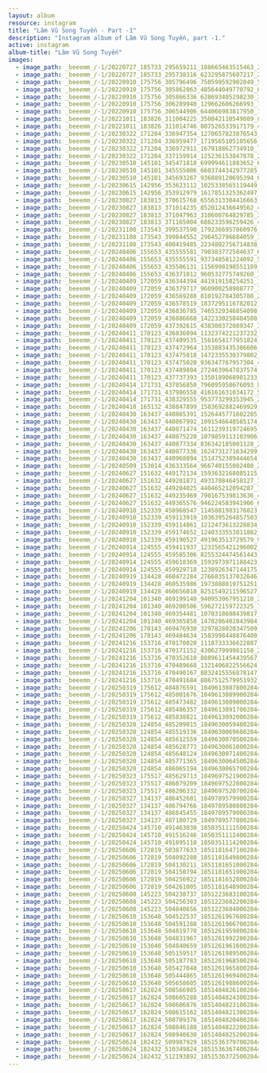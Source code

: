 ```yaml
---
layout: album
resource: instagram
title: "Lâm Vũ Song Tuyến - Part -1"
description: "Instagram album of Lâm Vũ Song Tuyến, part -1."
active: instagram
album-title: "Lâm Vũ Song Tuyến"
images:
  - image_path: _beeemm_/-1/20220727_185733_295659211_188665463515463_2947209009069416101_n.jpg
  - image_path: _beeemm_/-1/20220727_185733_295738316_623295875607217_2127909218304581598_n.jpg
  - image_path: _beeemm_/-1/20220910_175756_305796496_750599592902849_5087407002677661030_n.jpg
  - image_path: _beeemm_/-1/20220910_175756_305862063_485644049770792_8863035299093957398_n.jpg
  - image_path: _beeemm_/-1/20220910_175756_305866336_628693405298230_3294906875905145253_n.jpg
  - image_path: _beeemm_/-1/20220910_175756_306289940_129662606266993_7881140716705472214_n.jpg
  - image_path: _beeemm_/-1/20220910_175756_306544906_644066983817950_1445492019393897020_n.jpg
  - image_path: _beeemm_/-1/20221011_183826_311004225_350842110549089_8580308180384831811_n.jpg
  - image_path: _beeemm_/-1/20221011_183826_311014746_807526533917179_4218076091495507749_n.jpg
  - image_path: _beeemm_/-1/20230322_171204_336947354_1270657823876543_6519453313340043482_n.jpg
  - image_path: _beeemm_/-1/20230322_171204_336959477_1719565105105656_6712419641498688067_n.jpg
  - image_path: _beeemm_/-1/20230322_171204_336972911_167918862734910_7426519722726202830_n.jpg
  - image_path: _beeemm_/-1/20230322_171204_337159914_125236153847878_200277153256816783_n.jpg
  - image_path: _beeemm_/-1/20230510_145101_345471818_699994611883652_6294287251755250831_n.jpg
  - image_path: _beeemm_/-1/20230510_145101_345555006_6603744342977285_6347914394252707885_n.jpg
  - image_path: _beeemm_/-1/20230510_145101_345693267_936889120695394_6689111888039756496_n.jpg
  - image_path: _beeemm_/-1/20230615_142956_353623112_1025338565119449_6230594995638520373_n.jpg
  - image_path: _beeemm_/-1/20230615_142956_353912979_1617851325362497_6596889933678419694_n.jpg
  - image_path: _beeemm_/-1/20230827_183813_370615768_6556313304416663_3494943527448208094_n.jpg
  - image_path: _beeemm_/-1/20230827_183813_371014235_852012436649562_4180564119100921935_n.jpg
  - image_path: _beeemm_/-1/20230827_183813_371047963_310600764829785_3099575521367613136_n.jpg
  - image_path: _beeemm_/-1/20230827_183813_371165004_686233596259426_4620202668588684343_n.jpg
  - image_path: _beeemm_/-1/20231108_173543_399537590_1792366957860976_7465380588536534787_n.jpg
  - image_path: _beeemm_/-1/20231108_173543_399844552_296452796684059_1341983162057661939_n.jpg
  - image_path: _beeemm_/-1/20231108_173543_400419485_2234802756714838_1632748238481187962_n.jpg
  - image_path: _beeemm_/-1/20240406_155653_435555581_790383772584637_6383219568819057827_n.jpg
  - image_path: _beeemm_/-1/20240406_155653_435555591_937348581224092_546544678104124140_n.jpg
  - image_path: _beeemm_/-1/20240406_155653_435586131_1156998198551189_522059227065340462_n.jpg
  - image_path: _beeemm_/-1/20240406_155653_436371012_960532775749260_1515130756828404229_n.jpg
  - image_path: _beeemm_/-1/20240409_172059_436344394_441919158254251_1167085345217137125_n.jpg
  - image_path: _beeemm_/-1/20240409_172059_436379717_960900258988777_7803637125022484533_n.jpg
  - image_path: _beeemm_/-1/20240409_172059_436569288_810192784305788_2674986700570958517_n.jpg
  - image_path: _beeemm_/-1/20240409_172059_436578519_1837295116782012_1994732943464816117_n.jpg
  - image_path: _beeemm_/-1/20240409_172059_436836785_7465329346854098_6190277586456847670_n.jpg
  - image_path: _beeemm_/-1/20240409_172059_436886668_1422330258404508_8149921863248681085_n.jpg
  - image_path: _beeemm_/-1/20240409_172059_437392615_438300372089347_3608065178003158984_n.jpg
  - image_path: _beeemm_/-1/20240411_170123_436836094_1132374221237232_7415872622926032871_n.jpg
  - image_path: _beeemm_/-1/20240411_170123_437409535_1561654177951824_7245427934288329778_n.jpg
  - image_path: _beeemm_/-1/20240411_170123_437472964_1353883435386606_3624370357924029889_n.jpg
  - image_path: _beeemm_/-1/20240411_170123_437475018_1472335530379802_812459368661897809_n.jpg
  - image_path: _beeemm_/-1/20240411_170123_437475020_936347767957304_4461782470558000614_n.jpg
  - image_path: _beeemm_/-1/20240411_170123_437489804_2724639647837574_6860732950820619559_n.jpg
  - image_path: _beeemm_/-1/20240411_170123_437737393_1350189068981233_4756494747531349753_n.jpg
  - image_path: _beeemm_/-1/20240414_171731_437856850_796095958676093_854827341703904469_n.jpg
  - image_path: _beeemm_/-1/20240414_171731_437986558_416161631034172_5502900343323993174_n.jpg
  - image_path: _beeemm_/-1/20240414_171731_438329555_953773299353945_2829104910322869828_n.jpg
  - image_path: _beeemm_/-1/20240418_165132_438847899_1583692882469929_8753977168780570540_n.jpg
  - image_path: _beeemm_/-1/20240430_163437_440865391_1526445771602285_3690775439143123651_n.jpg
  - image_path: _beeemm_/-1/20240430_163437_440867992_1091546648585174_219339034510097516_n.jpg
  - image_path: _beeemm_/-1/20240430_163437_440871474_1611239319724695_4174180209957340485_n.jpg
  - image_path: _beeemm_/-1/20240430_163437_440875220_1079859113103906_2828301886107822267_n.jpg
  - image_path: _beeemm_/-1/20240430_163437_440877334_836342185001128_2374567034566219070_n.jpg
  - image_path: _beeemm_/-1/20240430_163437_440877336_1624731271634299_4900293649213393053_n.jpg
  - image_path: _beeemm_/-1/20240430_163437_440968094_1514752389444654_4477710146285998042_n.jpg
  - image_path: _beeemm_/-1/20240509_153014_436333564_966740155082408_2482983367213146364_n.jpg
  - image_path: _beeemm_/-1/20240627_151632_449172134_1593632168085115_3584870756792356580_n.jpg
  - image_path: _beeemm_/-1/20240627_151632_449201871_493170846458127_1019344256512038792_n.jpg
  - image_path: _beeemm_/-1/20240627_151632_449204025_440465212094287_7223766433712751561_n.jpg
  - image_path: _beeemm_/-1/20240627_151632_449235969_790167539813636_4643997725342800424_n.jpg
  - image_path: _beeemm_/-1/20240627_151632_449365576_946224583941906_6773766333999928736_n.jpg
  - image_path: _beeemm_/-1/20240910_152339_458968547_1145881983176823_2010687874542068173_n.jpg
  - image_path: _beeemm_/-1/20240910_152339_459113919_1036395264857503_1599906415854477828_n.jpg
  - image_path: _beeemm_/-1/20240910_152339_459114861_1212473613228834_2785738809963827197_n.jpg
  - image_path: _beeemm_/-1/20240910_152339_459174652_1240333553811882_8183347078763840630_n.jpg
  - image_path: _beeemm_/-1/20240910_152339_459190527_491963513729579_967184456317929540_n.jpg
  - image_path: _beeemm_/-1/20240914_124555_459411937_1231565421296002_964036990556094534_n.jpg
  - image_path: _beeemm_/-1/20240914_124555_459585306_8255324474561443_1215189432640278900_n.jpg
  - image_path: _beeemm_/-1/20240914_124555_459618369_1593973971188423_4457328469582505513_n.jpg
  - image_path: _beeemm_/-1/20240914_124555_459929718_1238926347144175_1187552080742232666_n.jpg
  - image_path: _beeemm_/-1/20240919_134428_460472284_2766835137032646_4921357671951495479_n.jpg
  - image_path: _beeemm_/-1/20240919_134428_460535986_1973808019751251_9151816903494545247_n.jpg
  - image_path: _beeemm_/-1/20240919_134428_460656010_8251549211596527_2559201969858554262_n.jpg
  - image_path: _beeemm_/-1/20241204_101340_469199140_940953067951210_2817828654343742721_n.jpg
  - image_path: _beeemm_/-1/20241204_101340_469200506_596272159722325_7469290350746020725_n.jpg
  - image_path: _beeemm_/-1/20241204_101340_469354481_1070318608439817_3484179736800270537_n.jpg
  - image_path: _beeemm_/-1/20241204_101340_469365858_1478286402843984_8288907032629893601_n.jpg
  - image_path: _beeemm_/-1/20241206_170143_469476930_3297828020347509_1808645060472040847_n.jpg
  - image_path: _beeemm_/-1/20241206_170143_469484634_1583998448876400_1345289914251715014_n.jpg
  - image_path: _beeemm_/-1/20241216_153716_470170020_1118733336622887_9015711973420019292_n.jpg
  - image_path: _beeemm_/-1/20241216_153716_470171152_430627999981158_2584993315497544025_n.jpg
  - image_path: _beeemm_/-1/20241216_153716_470352610_8889611454439567_6670055384586056266_n.jpg
  - image_path: _beeemm_/-1/20241216_153716_470489668_1321406822556624_1289541036046463222_n.jpg
  - image_path: _beeemm_/-1/20241216_153716_470490167_8832415556878147_5291322114581041747_n.jpg
  - image_path: _beeemm_/-1/20241216_153716_470491684_8867512579951932_1552369390470424178_n.jpg
  - image_path: _beeemm_/-1/20250319_175612_484876591_18496130878002844_1859413613151867551_n.jpg
  - image_path: _beeemm_/-1/20250319_175612_485001676_18496130899002844_7217088259396357313_n.jpg
  - image_path: _beeemm_/-1/20250319_175612_485473482_18496130890002844_5301229472958911592_n.jpg
  - image_path: _beeemm_/-1/20250319_175612_485486357_18496130917002844_5635684571725151003_n.jpg
  - image_path: _beeemm_/-1/20250319_175612_485838821_18496130920002844_687201077319765505_n.jpg
  - image_path: _beeemm_/-1/20250320_124854_485209015_18496300594002844_7443530452966702693_n.jpg
  - image_path: _beeemm_/-1/20250320_124854_485519336_18496300696002844_8029206693327478394_n.jpg
  - image_path: _beeemm_/-1/20250320_124854_485612559_18496300705002844_5288271520464248739_n.jpg
  - image_path: _beeemm_/-1/20250320_124854_485628773_18496300618002844_7761612791503394960_n.jpg
  - image_path: _beeemm_/-1/20250320_124854_485648124_18496300714002844_8075168076878009384_n.jpg
  - image_path: _beeemm_/-1/20250320_124854_485771365_18496300645002844_6012354240098806418_n.jpg
  - image_path: _beeemm_/-1/20250320_124854_486065194_18496300657002844_8246299147026657449_n.jpg
  - image_path: _beeemm_/-1/20250323_175517_485629713_18496975219002844_6213353318580803109_n.jpg
  - image_path: _beeemm_/-1/20250323_175517_486079209_18496975228002844_7877527482872904508_n.jpg
  - image_path: _beeemm_/-1/20250323_175517_486206332_18496975207002844_3269665112822409303_n.jpg
  - image_path: _beeemm_/-1/20250327_134137_486452601_18497895799002844_7758306080802116815_n.jpg
  - image_path: _beeemm_/-1/20250327_134137_486794766_18497895808002844_1576293608927041104_n.jpg
  - image_path: _beeemm_/-1/20250327_134137_486845455_18497895790002844_8759285013934881395_n.jpg
  - image_path: _beeemm_/-1/20250327_134137_487180729_18497895778002844_7002071224096148877_n.jpg
  - image_path: _beeemm_/-1/20250424_145710_491463030_18503511115002844_756492842514210566_n.jpg
  - image_path: _beeemm_/-1/20250424_145710_491516246_18503511124002844_8203001839380178415_n.jpg
  - image_path: _beeemm_/-1/20250424_145710_491895110_18503511142002844_8653938937289517185_n.jpg
  - image_path: _beeemm_/-1/20250606_172819_503877633_18511816471002844_1026946716634144070_n.jpg
  - image_path: _beeemm_/-1/20250606_172819_504092280_18511816498002844_515021711444578014_n.jpg
  - image_path: _beeemm_/-1/20250606_172819_504130211_18511816510002844_8846614957498717584_n.jpg
  - image_path: _beeemm_/-1/20250606_172819_504150794_18511816519002844_2034114447729722454_n.jpg
  - image_path: _beeemm_/-1/20250606_172819_504256922_18511816528002844_3830953096624632300_n.jpg
  - image_path: _beeemm_/-1/20250606_172819_504261005_18511816489002844_1553544765473653616_n.jpg
  - image_path: _beeemm_/-1/20250608_145223_504238737_18512236831002844_7335398398961484766_n.jpg
  - image_path: _beeemm_/-1/20250608_145223_504256303_18512236822002844_7401290817029906961_n.jpg
  - image_path: _beeemm_/-1/20250608_145223_504840656_18512236840002844_6363231619563553161_n.jpg
  - image_path: _beeemm_/-1/20250610_153648_504522537_18512619676002844_8409800222325041176_n.jpg
  - image_path: _beeemm_/-1/20250610_153648_504591288_18512619667002844_3773547272543906113_n.jpg
  - image_path: _beeemm_/-1/20250610_153648_504819770_18512619598002844_6943042340326301829_n.jpg
  - image_path: _beeemm_/-1/20250610_153648_504831967_18512619922002844_7577583044304916683_n.jpg
  - image_path: _beeemm_/-1/20250610_153648_504840659_18512619616002844_7218610509735474628_n.jpg
  - image_path: _beeemm_/-1/20250610_153648_505159517_18512619895002844_4834848386378683157_n.jpg
  - image_path: _beeemm_/-1/20250610_153648_505187783_18512619685002844_8896174357137276212_n.jpg
  - image_path: _beeemm_/-1/20250610_153648_505427048_18512619658002844_5610683354451763771_n.jpg
  - image_path: _beeemm_/-1/20250610_153648_505444865_18512619694002844_4578980385611691312_n.jpg
  - image_path: _beeemm_/-1/20250610_153648_505658605_18512619886002844_7779739229879786924_n.jpg
  - image_path: _beeemm_/-1/20250617_162824_508566985_18514048261002844_3096525457172996005_n.jpg
  - image_path: _beeemm_/-1/20250617_162824_508605288_18514048243002844_8609432224952252850_n.jpg
  - image_path: _beeemm_/-1/20250617_162824_508606876_18514048231002844_6921408860477649099_n.jpg
  - image_path: _beeemm_/-1/20250617_162824_508615162_18514048213002844_8881454701288094129_n.jpg
  - image_path: _beeemm_/-1/20250617_162824_508709376_18514048204002844_8565181399127324076_n.jpg
  - image_path: _beeemm_/-1/20250617_162824_508846188_18514048222002844_6817930351962218116_n.jpg
  - image_path: _beeemm_/-1/20250617_162824_508940630_18514048252002844_261924581112653012_n.jpg
  - image_path: _beeemm_/-1/20250624_182432_509987929_18515363797002844_1954884298220388598_n.jpg
  - image_path: _beeemm_/-1/20250624_182432_510349824_18515363674002844_3006110143523976626_n.jpg
  - image_path: _beeemm_/-1/20250624_182432_512193892_18515363725002844_3232542859980479414_n.jpg
---
```

